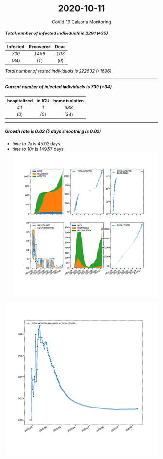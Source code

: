 <div align='center'>

# 2020-10-11
CoVid-19 Calabria Monitoring
</div>

##### Total number of infected individuals is 2291 (+35)
Infected | Recovered | Dead
:---: | :---: | :---:
*730* | *1458* | *103*
*(34*) | *(1*) | (*0*)

*Total number of tested individuals is 222632 (+1696)*
***
##### Current number of infected individuals is 730 (+34)
hospitalized | in ICU | home isolation
:---: | :---: | :---:
*41* |*1* |*688*
*(0*) |*(0*) |*(34*)
***
##### Growth rate is 0.02 (5 days smoothing is 0.02)
- *time to 2x* is 45.02 days
- *time to 10x* is 149.57 days
![stats][stats]

![infected_normalized][infected_normalized]

[stats]: stats_Calabria.png
[infected_normalized]: infected_normalized_Calabria.png
